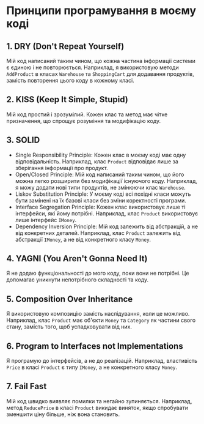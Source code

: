 # Принципи програмування в моєму коді

## 1. DRY (Don't Repeat Yourself)
Мій код написаний таким чином, що кожна частина інформації системи є єдиною і не повторюється. Наприклад, я використовую методи `AddProduct` в класах `Warehouse` та `ShoppingCart` для додавання продуктів, замість повторення цього коду в кожному класі.

## 2. KISS (Keep It Simple, Stupid)
Мій код простий і зрозумілий. Кожен клас та метод має чітке призначення, що спрощує розуміння та модифікацію коду.

## 3. SOLID
- Single Responsibility Principle: Кожен клас в моєму коді має одну відповідальність. Наприклад, клас `Product` відповідає лише за зберігання інформації про продукт.
- Open/Closed Principle: Мій код написаний таким чином, що його можна легко розширити без модифікації існуючого коду. Наприклад, я можу додати нові типи продуктів, не змінюючи клас `Warehouse`.
- Liskov Substitution Principle: У моєму коді всі похідні класи можуть бути замінені на їх базові класи без зміни коректності програми.
- Interface Segregation Principle: Кожен клас використовує лише ті інтерфейси, які йому потрібні. Наприклад, клас `Product` використовує лише інтерфейс `IMoney`.
- Dependency Inversion Principle: Мій код залежить від абстракцій, а не від конкретних деталей. Наприклад, клас `Product` залежить від абстракції `IMoney`, а не від конкретного класу `Money`.

## 4. YAGNI (You Aren't Gonna Need It)
Я не додаю функціональності до мого коду, поки вони не потрібні. Це допомагає уникнути непотрібного складності та коду.

## 5. Composition Over Inheritance
Я використовую композицію замість наслідування, коли це можливо. Наприклад, клас `Product` має об'єкти `Money` та `Category` як частини свого стану, замість того, щоб успадковувати від них.

## 6. Program to Interfaces not Implementations
Я програмую до інтерфейсів, а не до реалізацій. Наприклад, властивість `Price` в класі `Product` є типу `IMoney`, а не конкретного класу `Money`.

## 7. Fail Fast
Мій код швидко виявляє помилки та негайно зупиняється. Наприклад, метод `ReducePrice` в класі `Product` викидає виняток, якщо спробувати зменшити ціну більше, ніж вона становить.
